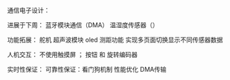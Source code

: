 通信电子设计：

进展于下周：
蓝牙模块通信（DMA）
温湿度传感器（）

功能拓展：
舵机 超声波模块 oled 测距功能
实现多页面切换显示不同传感器数据


人机交互： 不使用触摸屏 ； 按钮 和  旋转编码器

实时性保证：
可靠性保证：看门狗机制
性能优化 DMA传输
